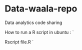 # Data-waala-repo

Data analytics code sharing

How to run a R script in ubuntu : 
`

Rscript file.R
`